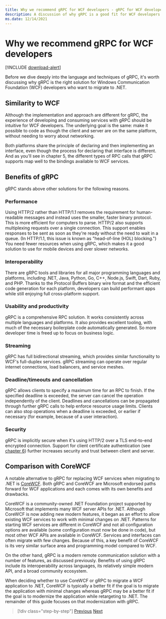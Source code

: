 ```yaml
---
title: Why we recommend gRPC for WCF developers - gRPC for WCF developers
description: A discussion of why gRPC is a good fit for WCF developers who want to migrate to modern architectures and platforms.
ms.date: 12/14/2021
---
```


# Why we recommend gRPC for WCF developers

[!INCLUDE [download-alert](includes/download-alert.md)]

Before we dive deeply into the language and techniques of gRPC, it's worth discussing why gRPC is the right solution for Windows Communication Foundation (WCF) developers who want to migrate to .NET.

## Similarity to WCF

Although the implementation and approach are different for gRPC, the experience of developing and consuming services with gRPC should be intuitive for WCF developers. The underlying goal is the same: make it possible to code as though the client and server are on the same platform, without needing to worry about networking.

Both platforms share the principle of declaring and then implementing an interface, even though the process for declaring that interface is different. And as you'll see in chapter 5, the different types of RPC calls that gRPC supports map well to the bindings available to WCF services.

## Benefits of gRPC

gRPC stands above other solutions for the following reasons.

### Performance

Using HTTP/2 rather than HTTP/1.1 removes the requirement for human-readable messages and instead uses the smaller, faster binary protocol. This is more efficient for computers to parse. HTTP/2 also supports multiplexing requests over a single connection. This support enables responses to be sent as soon as they're ready without the need to wait in a queue. (In HTTP/1.1, this issue is known as "head-of-line (HOL) blocking.") You need fewer resources when using gRPC, which makes it a good solution to use for mobile devices and over slower networks.

### Interoperability

There are gRPC tools and libraries for all major programming languages and platforms, including .NET, Java, Python, Go, C++, Node.js, Swift, Dart, Ruby, and PHP. Thanks to the Protocol Buffers binary wire format and the efficient code generation for each platform, developers can build performant apps while still enjoying full cross-platform support.

### Usability and productivity

gRPC is a comprehensive RPC solution. It works consistently across multiple languages and platforms. It also provides excellent tooling, with much of the necessary boilerplate code automatically generated. So more developer time is freed up to focus on business logic.

### Streaming

gRPC has full bidirectional streaming, which provides similar functionality to WCF's full-duplex services. gRPC streaming can operate over regular internet connections, load balancers, and service meshes.

### Deadline/timeouts and cancellation

gRPC allows clients to specify a maximum time for an RPC to finish. If the specified deadline is exceeded, the server can cancel the operation independently of the client. Deadlines and cancellations can be propagated through further gRPC calls to help enforce resource usage limits. Clients can also stop operations when a deadline is exceeded, or earlier if necessary (for example, because of a user interaction).

### Security

gRPC is implicitly secure when it's using HTTP/2 over a TLS end-to-end encrypted connection. Support for client certificate authentication (see [chapter 6](security.md)) further increases security and trust between client and server.

## Comparison with CoreWCF

A notable alternative to gRPC for replacing WCF services when migrating to .NET is [CoreWCF](https://github.com/corewcf/corewcf). Both gRPC and CoreWCF are Microsoft endorsed paths forward for WCF applications and each comes with its own benefits and drawbacks.

CoreWCF is a community-owned .NET Foundation project supported by Microsoft that implements many WCF server APIs for .NET. Although CoreWCF is now adding new modern features, it began as an effort to allow existing WCF services to work with minimal changes on .NET. Patterns for starting WCF services are different in CoreWCF and not all configuration options are available (some configuration must now be done in code), but most other WCF APIs are available in CoreWCF. Services and interfaces can often migrate with few changes. Because of this, a key benefit of CoreWCF is its very similar surface area and programming model compared to WCF.

On the other hand, gRPC is a modern remote communication solution with a number of features, as discussed previously. Benefits of using gRPC include its interoperability across languages, its relatively simple modern API, and a broad community ecosystem.

When deciding whether to use CoreWCF or gRPC to migrate a WCF application to .NET, CoreWCF is typically a better fit if the goal is to migrate the application with minimal changes whereas gRPC may be a better fit if the goal is to modernize the application while retargeting to .NET. The remainder of this guide focuses on that modernization with gRPC.

>[!div class="step-by-step"]
>[Previous](network-protocols.md)
>[Next](protocol-buffers.md)

